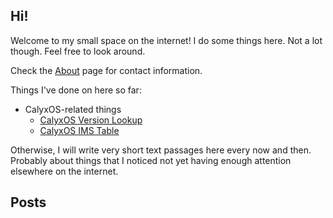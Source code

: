 <h2 class="post-list-heading">Hi!</h2>

Welcome to my small space on the internet! I do some things here. Not a lot though. Feel free to look around.

Check the [About](https://perzarys.github.io/about/) page for contact information.

Things I've done on here so far:

- CalyxOS-related things
    - [CalyxOS Version Lookup](https://perzarys.github.io/calyxos-version-lookup/)
    - [CalyxOS IMS Table](https://gist.github.com/perzarys/e97c1a19798e9b80ecdd5397b192e018)

Otherwise, I will write very short text passages here every now and then. Probably about things that I noticed not yet having enough attention elsewhere on the internet.

<h2 class="post-list-heading">Posts</h2>